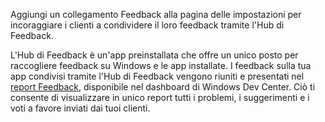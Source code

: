 ﻿Aggiungi un collegamento Feedback alla pagina delle impostazioni per incoraggiare i clienti a condividere il loro feedback tramite l'Hub di Feedback.

L'Hub di Feedback è un'app preinstallata che offre un unico posto per raccogliere feedback su Windows e le app installate. I feedback sulla tua app condivisi tramite l'Hub di Feedback vengono riuniti e presentati nel [report Feedback](https://docs.microsoft.com/it-it/windows/uwp/publish/feedback-report), disponibile nel dashboard di Windows Dev Center. Ciò ti consente di visualizzare in unico report tutti i problemi, i suggerimenti e i voti a favore inviati dai tuoi clienti.
